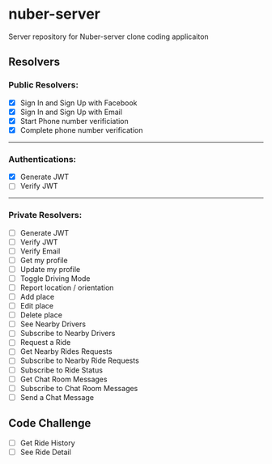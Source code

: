 # nuber-server
Server repository for Nuber-server clone coding applicaiton

## Resolvers

### Public Resolvers:
- [x] Sign In and Sign Up with Facebook
- [x] Sign In and Sign Up with Email
- [x] Start Phone number verificiation
- [x] Complete phone number verification

---
### Authentications:
- [x] Generate JWT
- [ ] Verify JWT
---

### Private Resolvers:
- [ ] Generate JWT
- [ ] Verify JWT
- [ ] Verify Email
- [ ] Get my profile
- [ ] Update my profile
- [ ] Toggle Driving Mode
- [ ] Report location / orientation 
- [ ] Add place
- [ ] Edit place
- [ ] Delete place
- [ ] See Nearby Drivers
- [ ] Subscribe to Nearby Drivers
- [ ] Request a Ride
- [ ] Get Nearby Rides Requests
- [ ] Subscribe to Nearby Ride Requests
- [ ] Subscribe to Ride Status
- [ ] Get Chat Room Messages
- [ ] Subscribe to Chat Room Messages
- [ ] Send a Chat Message

## Code Challenge
- [ ] Get Ride History
- [ ] See Ride Detail